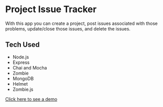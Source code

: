 # Project Issue Tracker

With this app you can create a project, post issues associated with those problems, update/close those issues, and delete the issues.

## Tech Used
- Node.js
- Express
- Chai and Mocha
- Zombie
- MongoDB
- Helmet
- Zombie.js

[Click here to see a demo](https://hissing-lynx.glitch.me/)